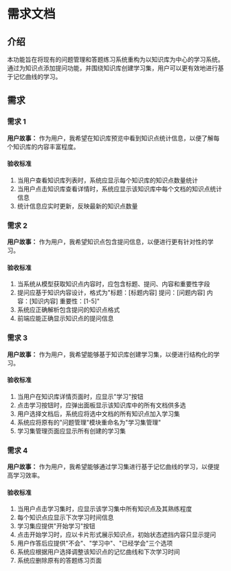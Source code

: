 # 需求文档

## 介绍

本功能旨在将现有的问题管理和答题练习系统重构为以知识库为中心的学习系统。通过为知识点添加提问功能，并围绕知识库创建学习集，用户可以更有效地进行基于记忆曲线的学习。

## 需求

### 需求 1

**用户故事：** 作为用户，我希望在知识库预览中看到知识点统计信息，以便了解每个知识库的内容丰富程度。

#### 验收标准

1. 当用户查看知识库列表时，系统应显示每个知识库的知识点数量统计
2. 当用户点击知识库查看详情时，系统应显示该知识库中每个文档的知识点统计信息
3. 统计信息应实时更新，反映最新的知识点数量

### 需求 2

**用户故事：** 作为用户，我希望知识点包含提问信息，以便进行更有针对性的学习。

#### 验收标准

1. 当系统从模型获取知识点内容时，应包含标题、提问、内容和重要性字段
2. 提问应基于知识内容设计，格式为"标题：[标题内容] 提问：[问题内容] 内容：[知识内容] 重要性：[1-5]"
3. 系统应正确解析包含提问的知识点格式
4. 前端应能正确显示知识点的提问信息

### 需求 3

**用户故事：** 作为用户，我希望能够基于知识库创建学习集，以便进行结构化的学习。

#### 验收标准

1. 当用户在知识库详情页面时，应显示"学习"按钮
2. 点击学习按钮时，应弹出面板显示该知识库中的所有文档供多选
3. 用户选择文档后，系统应将选中文档的所有知识点加入学习集
4. 系统应将原有的"问题管理"模块重命名为"学习集管理"
5. 学习集管理页面应显示所有创建的学习集

### 需求 4

**用户故事：** 作为用户，我希望能够通过学习集进行基于记忆曲线的学习，以便提高学习效率。

#### 验收标准

1. 当用户点击学习集时，应显示该学习集中所有知识点及其熟练程度
2. 每个知识点应显示下次学习时间信息
3. 学习集应提供"开始学习"按钮
4. 点击开始学习时，应以卡片形式展示知识点，初始状态遮挡内容只显示提问
5. 用户作答后应提供"不会"、"学习中"、"已经学会"三个选项
6. 系统应根据用户选择调整该知识点的记忆曲线和下次学习时间
7. 系统应删除原有的答题练习页面